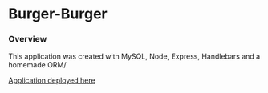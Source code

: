 # Burger-Burger



### Overview

This application was created with MySQL, Node, Express, Handlebars and a homemade ORM/

[Application deployed here](https://suzysburgerburger.herokuapp.com/)